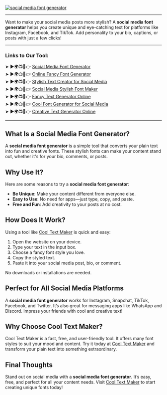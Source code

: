 [![social media font generator](https://blogger.googleusercontent.com/img/b/R29vZ2xl/AVvXsEgFPDhRwta1WDZ755-sUTnLu2NXl5oi_aDatNsM1PwcCQZHsvYzKxdH0X3K_Zozaka1osvZ2v5NC1CCtTSJKODzOralgGXBIoPjIkh3NSFAWU7zulucsteS144Q-ZbEb4FQRdMr2SrGz6VOy3HEl2yyS6m5xjjowb-TmBQpZYbS_PPaK7x7ucNzb2GZvCFr/w640-h476-rw/Cool%20Text%20Maker.webp)](https://www.cooltextmaker.com/)

---

Want to make your social media posts more stylish? A **social media font generator** helps you create unique and eye-catching text for platforms like Instagram, Facebook, and TikTok. Add personality to your bio, captions, or posts with just a few clicks!  

---

### Links to Our Tool:  
➤ ►🌍📺📱👉 [Social Media Font Generator](https://www.cooltextmaker.com/)  
➤ ►🌍📺📱👉 [Online Fancy Font Generator](https://www.cooltextmaker.com/)  
➤ ►🌍📺📱👉 [Stylish Text Creator for Social Media](https://www.cooltextmaker.com/)  
➤ ►🌍📺📱👉 [Social Media Stylish Font Maker](https://www.cooltextmaker.com/)  
➤ ►🌍📺📱👉 [Fancy Text Generator Online](https://www.cooltextmaker.com/)  
➤ ►🌍📺📱👉 [Cool Font Generator for Social Media](https://www.cooltextmaker.com/)  
➤ ►🌍📺📱👉 [Creative Text Generator Online](https://www.cooltextmaker.com/)  

---

## What Is a Social Media Font Generator?  
A **social media font generator** is a simple tool that converts your plain text into fun and creative fonts. These stylish fonts can make your content stand out, whether it's for your bio, comments, or posts.  

## Why Use It?  
Here are some reasons to try a **social media font generator**:  
- **Be Unique**: Make your content different from everyone else.  
- **Easy to Use**: No need for apps—just type, copy, and paste.  
- **Free and Fun**: Add creativity to your posts at no cost.  

## How Does It Work?  
Using a tool like [Cool Text Maker](https://www.cooltextmaker.com/) is quick and easy:  
1. Open the website on your device.  
2. Type your text in the input box.  
3. Choose a fancy font style you love.  
4. Copy the styled text.  
5. Paste it into your social media post, bio, or comment.  

No downloads or installations are needed.  

## Perfect for All Social Media Platforms  
A **social media font generator** works for Instagram, Snapchat, TikTok, Facebook, and Twitter. It’s also great for messaging apps like WhatsApp and Discord. Impress your friends with cool and creative text!  

## Why Choose Cool Text Maker?  
Cool Text Maker is a fast, free, and user-friendly tool. It offers many font styles to suit your mood and content. Try it today at [Cool Text Maker](https://www.cooltextmaker.com/) and transform your plain text into something extraordinary.  

## Final Thoughts  
Stand out on social media with a **social media font generator**. It’s easy, free, and perfect for all your content needs. Visit [Cool Text Maker](https://www.cooltextmaker.com/) to start creating unique fonts today!  
